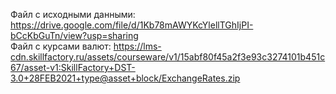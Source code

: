 Файл с исходными данными: https://drive.google.com/file/d/1Kb78mAWYKcYlellTGhIjPI-bCcKbGuTn/view?usp=sharing  <br>
Файл с курсами валют: https://lms-cdn.skillfactory.ru/assets/courseware/v1/15abf80f45a2f3e93c3274101b451c67/asset-v1:SkillFactory+DST-3.0+28FEB2021+type@asset+block/ExchangeRates.zip
